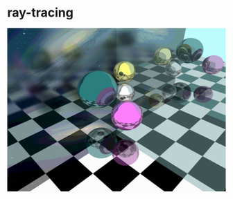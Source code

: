 # ray-tracing
![The renderings](https://github.com/WatchTower-Liu/ray-tracing/raw/master/raytracing.jpg)
